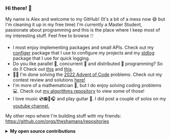 ### Hi there! 🦘

My name is Alex and welcome to my GitHub! (It's a bit of a mess now 😅 but I'm cleaning it up in my free time) I'm currently a Master Student, passionate about programming and this is the place where I keep most of my interesting stuff. Feel free to browse 🖱️

<!--
**Ozoniuss/Ozoniuss** is a ✨ _special_ ✨ repository because its `README.md` (this file) appears on your GitHub profile.

Here are some ideas to get you started:

- 🔭 I’m currently working on ...
- 🌱 I’m currently learning ...
- 👯 I’m looking to collaborate on ...
- 🤔 I’m looking for help with ...
- 💬 Ask me about ...
- 📫 How to reach me: ...
- 😄 Pronouns: ...
- ⚡ Fun fact: ...
-->

- I most enjoy implementing packages and small APIs. Check out my [configer](https://github.com/Ozoniuss/configer) package that I use to configure my projects and my [stdlog](https://github.com/Ozoniuss/stdlog) package that I use for quick logging.
- Do you like parallel 🤲, concurrent 🤝 and distributed 🙌 programming? So do I! Check out [this](https://github.com/Ozoniuss/Masters-Projects/tree/main/keyboard-processing) and [this](https://github.com/Ozoniuss/Masters-Projects/tree/main/theoretical-distributed).
- 🏋️‍♂️ I'm done solving the [2022 Advent of Code](https://adventofcode.com/2022/) problems. Check out my contest review and solutions [here!](https://github.com/Ozoniuss/Algorithms/tree/master/advent-of-code-2022)
- I'm more of a mathematician 📐, but I do enjoy solving coding problems 💻. Check out [my algorithms repository](https://github.com/Ozoniuss/Algorithms) to view some of those!
- I love music 💿📻🎼🎧 and play guitar 🎸. I did post a couple of solos on my [youtube channel.](https://www.youtube.com/@ozoniuss1463/videos)

My other repo where I'm building stuff with my friends: https://github.com/orgs/theshamans/repositories

<details>
<summary><b>My open source contributions</b></summary>
  
- https://github.com/spf13/viper/issues/1505
- https://github.com/spf13/viper/discussions/1513
- https://github.com/spf13/viper/issues/1514
  
</details>
